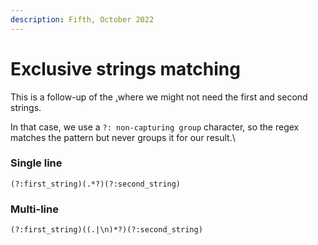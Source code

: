 ```yaml
---
description: Fifth, October 2022
---
```


# Exclusive strings matching

This is a follow-up of the [.](./ "mention")where we might not need the first and second strings.

In that case, we use a `?: non-capturing group` character, so the regex matches the pattern but never groups it for our result.\


### Single line

```regex
(?:first_string)(.*?)(?:second_string)
```

### Multi-line

```regex
(?:first_string)((.|\n)*?)(?:second_string)
```
